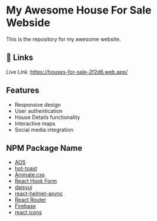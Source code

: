 
# My Awesome House For Sale Webside

This is the repository for my awesome website.


## 🔗 Links
Live Link :https://houses-for-sale-2f2d6.web.app/


## Features

- Responsive design
- User authentication
- House Details functionality
- Interactive maps
- Social media integration





## NPM Package Name

 - [AOS](https://github.com/michalsnik/aos)
 - [hot-toast](https://github.com/timolins/react-hot-toast)
 - [Animate.css](https://animate.style/)
 - [React Hook Form](https://react-hook-form.com/)
 - [daisyui](https://daisyui.com/)
 - [react-helmet-async](https://www.npmjs.com/package/react-helmet-async)
 - [React Router](https://reactrouter.com/en/main/start/tutorial)
 - [Firebase](https://console.firebase.google.com/u/0/)
 - [react icons](https://react-icons.github.io/react-icons/)

